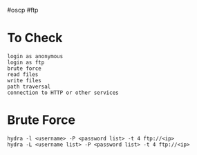 #oscp #ftp

# To Check 
```
login as anonymous
login as ftp
brute force
read files
write files
path traversal
connection to HTTP or other services
```

# Brute Force
```
hydra -l <username> -P <password list> -t 4 ftp://<ip>
hydra -L <username list> -P <password list> -t 4 ftp://<ip>
```